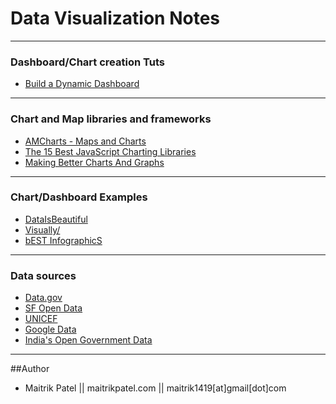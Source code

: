 # Data Visualization Notes

---

### Dashboard/Chart creation Tuts

- [Build a Dynamic Dashboard](https://webdesign.tutsplus.com/tutorials/build-a-dynamic-dashboard-with-chartjs--webdesign-14363)

---

### Chart and Map libraries and frameworks

- [AMCharts - Maps and Charts](http://www.amcharts.com)
- [The 15 Best JavaScript Charting Libraries](http://www.sitepoint.com/15-best-javascript-charting-libraries/)
- [Making Better Charts And Graphs](http://www.designyourway.net/blog/jquery/making-better-charts-and-graphs-is-easy-with-one-of-these-javascript-libraries/)

---

### Chart/Dashboard Examples

- [DataIsBeautiful](https://www.reddit.com/r/dataisbeautiful)
- [Visually/](http://visual.ly/)
- [bEST InfographicS](http://infographed.com)

---

### Data sources

- [Data.gov](http://www.data.gov/)
- [SF Open Data](https://data.sfgov.org/)
- [UNICEF](http://data.unicef.org/)
- [Google Data](http://www.google.com/publicdata/directory)
- [India's Open Government Data](https://data.gov.in/)

---

##Author

- Maitrik Patel || maitrikpatel.com || maitrik1419[at]gmail[dot]com
